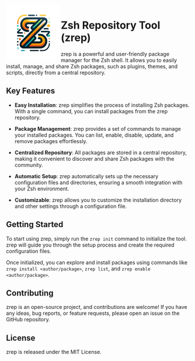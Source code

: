 <img src="zrep-logo.svg" width="150" align="left">

# Zsh Repository Tool (zrep)

zrep is a powerful and user-friendly package manager for the Zsh shell. It allows you to easily install, manage, and share Zsh packages, such as plugins, themes, and scripts, directly from a central repository.

## Key Features

- **Easy Installation**: zrep simplifies the process of installing Zsh packages. With a single command, you can install packages from the zrep repository.

- **Package Management**: zrep provides a set of commands to manage your installed packages. You can list, enable, disable, update, and remove packages effortlessly.

- **Centralized Repository**: All packages are stored in a central repository, making it convenient to discover and share Zsh packages with the community.

- **Automatic Setup**: zrep automatically sets up the necessary configuration files and directories, ensuring a smooth integration with your Zsh environment.

- **Customizable**: zrep allows you to customize the installation directory and other settings through a configuration file.

## Getting Started

To start using zrep, simply run the `zrep init` command to initialize the tool. zrep will guide you through the setup process and create the required configuration files.

Once initialized, you can explore and install packages using commands like `zrep install <author/package>`, `zrep list`, and `zrep enable <author/package>`.

## Contributing

zrep is an open-source project, and contributions are welcome! If you have any ideas, bug reports, or feature requests, please open an issue on the GitHub repository.

## License

zrep is released under the MIT License.
